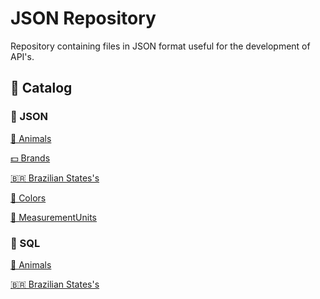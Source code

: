 # JSON Repository

Repository containing files in JSON format useful for the development of API's.

## 📌 Catalog

### 📜 JSON

<a href="https://github.com/MagicalStrangeQuark/JSON/blob/master/JSON/Animals.JSON">🐶 Animals</a>

<a href="https://github.com/MagicalStrangeQuark/JSON/blob/master/JSON/Brands.JSON">💵 Brands</a>

<a href="https://github.com/MagicalStrangeQuark/JSON/blob/master/JSON/Brazilian%20States's.JSON">🇧🇷 Brazilian States's</a>

<a href="https://github.com/MagicalStrangeQuark/JSON/blob/master/JSON/Colors.JSON">🎨 Colors</a>

<a href="https://github.com/MagicalStrangeQuark/JSON/blob/master/JSON/MeasurementUnits.JSON">📐 MeasurementUnits</a>

### 📜 SQL

<a href="https://github.com/MagicalStrangeQuark/JSON/blob/master/SQL/Animals.SQL">🐶 Animals</a>

<a href="https://github.com/MagicalStrangeQuark/JSON/blob/master/SQL/Brazilian%20States's.SQL">🇧🇷 Brazilian States's</a>